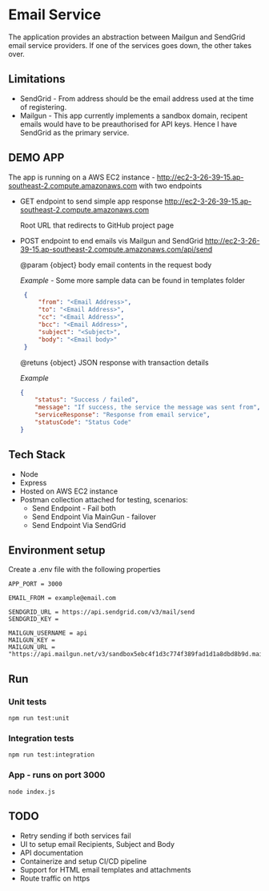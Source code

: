 # Email Service
The application provides an abstraction between Mailgun and SendGrid email service providers. If one of the services goes down, the other takes over.

## Limitations
- SendGrid - From address should be the email address used at the time of registering.
- Mailgun - This app currently implements a sandbox domain, recipent emails would have to be preauthorised for API keys. Hence I have SendGrid as the primary service.

## DEMO APP
The app is running on a AWS EC2 instance - http://ec2-3-26-39-15.ap-southeast-2.compute.amazonaws.com with two endpoints
- GET endpoint to send simple app response
    http://ec2-3-26-39-15.ap-southeast-2.compute.amazonaws.com
    
    Root URL that redirects to GitHub project page

- POST endpoint to end emails vis Mailgun and SendGrid
    http://ec2-3-26-39-15.ap-southeast-2.compute.amazonaws.com/api/send

   @param {object} body email contents in the request body 

   *Example* - Some more sample data can be found in templates folder

   ```json
    {
        "from": "<Email Address>",
        "to": "<Email Address>",
        "cc": "<Email Address>",
        "bcc": "<Email Address>",
        "subject": "<Subject>",
        "body": "<Email body>"
    }
   ```
   @retuns {object} JSON response with transaction details
   
   *Example*
   
    ```json
    {
        "status": "Success / failed",
        "message": "If success, the service the message was sent from",
        "serviceResponse": "Response from email service",
        "statusCode": "Status Code"
    }
    ```
## Tech Stack
- Node
- Express
- Hosted on AWS EC2 instance
- Postman collection attached for testing, scenarios:
    - Send Endpoint - Fail both
    - Send Endpoint Via MainGun - failover
    - Send Endpoint Via SendGrid
    
## Environment setup
Create a .env file with the following properties
```
APP_PORT = 3000

EMAIL_FROM = example@email.com

SENDGRID_URL = https://api.sendgrid.com/v3/mail/send
SENDGRID_KEY = 

MAILGUN_USERNAME = api
MAILGUN_KEY = 
MAILGUN_URL = "https://api.mailgun.net/v3/sandbox5ebc4f1d3c774f389fad1d1a8dbd8b9d.mailgun.org/messages"
```
## Run
### Unit tests
`npm run test:unit`
### Integration tests
`npm run test:integration`
### App - runs on port 3000
`node index.js`

## TODO
- Retry sending if both services fail
- UI to setup email Recipients, Subject and Body
- API documentation
- Containerize and setup CI/CD pipeline
- Support for HTML email templates and attachments
- Route traffic on https

